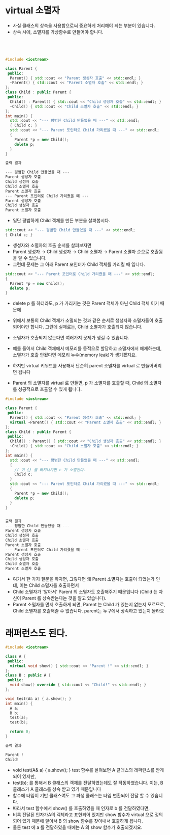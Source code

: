 # virtual 소멸자
  * 사실 클래스의 상속을 사용함으로써 중요하게 처리해야 되는 부분이 있습니다.
  * 상속 시에, 소멸자를 가상함수로 만들어야 합니다.

```C++




#include <iostream>

class Parent {
 public:
  Parent() { std::cout << "Parent 생성자 호출" << std::endl; }
  ~Parent() { std::cout << "Parent 소멸자 호출" << std::endl; }
};
class Child : public Parent {
 public:
  Child() : Parent() { std::cout << "Child 생성자 호출" << std::endl; }
  ~Child() { std::cout << "Child 소멸자 호출" << std::endl; }
};
int main() {
  std::cout << "--- 평범한 Child 만들었을 때 ---" << std::endl;
  { Child c; }
  std::cout << "--- Parent 포인터로 Child 가리켰을 때 ---" << std::endl;
  {
    Parent *p = new Child();
    delete p;
  }
}

출력 결과

--- 평범한 Child 만들었을 때 ---
Parent 생성자 호출
Child 생성자 호출
Child 소멸자 호출
Parent 소멸자 호출
--- Parent 포인터로 Child 가리켰을 때 ---
Parent 생성자 호출
Child 생성자 호출
Parent 소멸자 호출

```
  * 일단 평범하게 Child 객체를 만든 부분을 살펴봅시다.




```C++
std::cout << "--- 평범한 Child 만들었을 때 ---" << std::endl;
{ Child c; }
```
  * 생성자와 소멸자의 호출 순서를 살펴보자면
  * Parent 생성자 → Child 생성자 → Child 소멸자 → Parent 소멸자 순으로 호출됨을 알 수 있습니다.
  * 그런데 문제는 그 아래 Parent 포인터가 Child 객체를 가리킬 때 입니다.

```C++
std::cout << "--- Parent 포인터로 Child 가리켰을 때 ---" << std::endl;
{
  Parent *p = new Child();
  delete p;
}
```
  * delete p 를 하더라도, p 가 가리키는 것은 Parent 객체가 아닌 Child 객체 이기 때문에
  * 위에서 보통의 Child 객체가 소멸되는 것과 같은 순서로 생성자와 소멸자들이 호출되어야만 합니다. 그런데 실제로는, Child 소멸자가 호출되지 않습니다.
  * 소멸자가 호출되지 않는다면 여러가지 문제가 생길 수 있습니다.
  * 예를 들어서 Child 객체에서 메모리를 동적으로 할당하고 소멸자에서 해제하는데, 소멸자가 호출 안됬다면 메모리 누수(memory leak)가 생기겠지요.

  * 하지만 virtual 키워드를 사용해서 단순히 parent 소멸자를 virtual 로 만들어버리면 됩니다
  * Parent 의 소멸자를 virtual 로 만들면, p 가 소멸자를 호출할 때, Child 의 소멸자를 성공적으로 호출할 수 있게 됩니다.

```C++
#include <iostream>

class Parent {
 public:
  Parent() { std::cout << "Parent 생성자 호출" << std::endl; }
  virtual ~Parent() { std::cout << "Parent 소멸자 호출" << std::endl; }
};
class Child : public Parent {
 public:
  Child() : Parent() { std::cout << "Child 생성자 호출" << std::endl; }
  ~Child() { std::cout << "Child 소멸자 호출" << std::endl; }
};
int main() {
  std::cout << "--- 평범한 Child 만들었을 때 ---" << std::endl;
  { 
    // 이 {} 를 빠져나가면 c 가 소멸된다.
    Child c; 
  }
  std::cout << "--- Parent 포인터로 Child 가리켰을 때 ---" << std::endl;
  {
    Parent *p = new Child();
    delete p;
  }
}


출력 결과
--- 평범한 Child 만들었을 때 ---
Parent 생성자 호출
Child 생성자 호출
Child 소멸자 호출
Parent 소멸자 호출
--- Parent 포인터로 Child 가리켰을 때 ---
Parent 생성자 호출
Child 생성자 호출
Child 소멸자 호출
Parent 소멸자 호출
```
 
 *  여기서 한 가지 질문을 하자면, 그렇다면 왜 Parent 소멸자는 호출이 되었는가 인데, 이는 Child 소멸자를 호출하면서
 *  Child 소멸자가 '알아서' Parent 의 소멸자도 호출해주기 때문입니다 (Child 는 자신이 Parent 를 상속받는다는 것을 알고 있습니다).
 * Parent 소멸자를 먼저 호출하게 되면, Parent 는 Child 가 있는지 없는지 모르므로, Child 소멸자를 호출해줄 수 없습니다. parent는 누구에서 상속하고 있는지 몰라요


# 래퍼런스도 된다.

```C++
#include <iostream>

class A {
 public:
  virtual void show() { std::cout << "Parent !" << std::endl; }
};
class B : public A {
 public:
  void show() override { std::cout << "Child!" << std::endl; }
};

void test(A& a) { a.show(); }
int main() {
  A a;
  B b;
  test(a);
  test(b);

  return 0;
}

출력 결과

Parent !
Child!

```
  * void test(A& a) { a.show(); } test 함수를 살펴보면 A 클래스의 레퍼런스를 받게 되어 있지만,
  * test(b); 를 통해서 B 클래스의 객체를 전달하였는데도 잘 작동하였습니다. 이는, B 클래스가 A 클래스를 상속 받고 있기 때문입니다
  * 함수에 타입이 기반 클래스여도 그 파생 클래스는 타입 변환되어 전달 할 수 있습니다.
  * 따라서 test 함수에서 show() 를 호출하였을 때 인자로 b 를 전달하였다면,
  * 비록 전달된 인자가A의 객체라고 표현되어 있지만 show 함수가 virtual 으로 정의되어 있기 때문에 알아서 B 의 show 함수를 찾아내서 호출하게 됩니다.
  * 물론 test 에 a 를 전달하였을 때에는 A 의 show 함수가 호출되겠지요.
